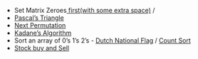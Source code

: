 
<ul>
   <li>
  Set Matrix Zeroes<a href="https://leetcode.com/problems/set-matrix-zeroes/submissions/841783507/">  first(with some extra space)</a> /
  </li>
  <li>
    <a href="https://leetcode.com/problems/pascals-triangle/submissions/840844311/"> Pascal’s Triangle</a>
  </li>
  
  <li>
    <a href="https://leetcode.com/problems/next-permutation/submissions/840843273/"> Next Permutation</a>
  </li>
  
  <li>
    <a href="https://leetcode.com/problems/maximum-subarray/submissions/841205160/"> Kadane’s Algorithm</a>
  </li>
  
  <li>
     Sort an array of 0’s 1’s 2’s - <a href="https://leetcode.com/problems/sort-colors/submissions/841434478/"> Dutch National Flag</a> / <a href="https://leetcode.com/problems/sort-colors/submissions/737441611/"> Count Sort</a> 
  </li>
    
   <li>
    <a href="https://leetcode.com/problems/best-time-to-buy-and-sell-stock/submissions/841462245/"> 	Stock buy and Sell</a>
  </li>

</ul>
